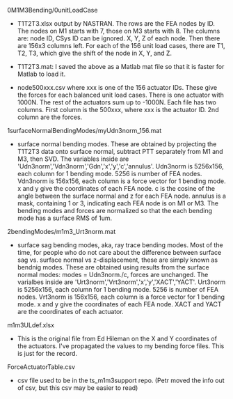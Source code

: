 0M1M3Bending/0unitLoadCase

* T1T2T3.xlsx output by NASTRAN. The rows are the FEA nodes by ID. The nodes on M1 starts with 7, those on M3 starts with 8. The columns are: node ID, CSys ID can be ignored. X, Y, Z of each node. Then there are 156x3 columns left. For each of the 156 unit load cases, there are T1, T2, T3, which give the shift of the node in X, Y, and Z.

* T1T2T3.mat: I saved the above as a Matlab mat file so that it is faster for Matlab to load it.

* node500xxx.csv where xxx is one of the 156 actuator IDs. These give the forces for each balanced unit load cases. There is one actuator with 1000N. The rest of the actuators sum up to -1000N. Each file has two columns. First column is the 500xxx, where xxx is the actuator ID. 2nd column are the forces.

1surfaceNormalBendingModes/myUdn3norm_156.mat

* surface normal bending modes. These are obtained by projecting the T1T2T3 data onto surface normal, subtract PTT separately from M1 and M3, then SVD. The variables inside are 'Udn3norm','Vdn3norm','Gdn','x','y','c','annulus'. Udn3norm is 5256x156, each column for 1 bending mode. 5256 is number of FEA nodes. Vdn3norm is 156x156, each column is a force vector for 1 bending mode. x and y give the coordinates of each FEA node. c is the cosine of the angle between the surface normal and z for each FEA node. annulus is a mask, containing 1 or 3, indicating each FEA node is on M1 or M3. The bending modes and forces are normalized so that the each bending mode has a surface RMS of 1um.

2bendingModes/m1m3_Urt3norm.mat

* surface sag bending modes, aka, ray trace bending modes. Most of the time, for people who do not care about the difference between surface sag vs. surface normal vs z-displacement, these are simply known as bendnig modes. These are obtained using results from the surface normal modes: modes = Udn3norm./c, forces are unchanged. The varialbes inside are 'Urt3norm','Vrt3norm','x','y','XACT','YACT'. Urt3norm is 5256x156, each column for 1 bending mode. 5256 is number of FEA nodes. Vrt3norm is 156x156, each column is a force vector for 1 bending mode. x and y give the coordinates of each FEA node. XACT and YACT are the coordinates of each actuator.

m1m3ULdef.xlsx

* This is the original file from Ed Hileman on the X and Y coordinates of the actuators. I've propagated the values to my bending force files. This is just for the record.

ForceActuatorTable.csv

* csv file used to be in the ts_m1m3support repo. (Petr moved the info out of csv, but this csv may be easier to read)

